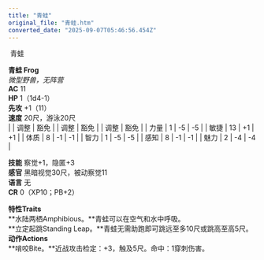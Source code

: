 ```yaml
---
title: "青蛙"
original_file: "青蛙.htm"
converted_date: "2025-09-07T05:46:56.454Z"
---
```


﻿ 青蛙   

****青蛙 Frog****  
*微型野兽，无阵营*  
**AC** 11  
**HP** 1（1d4-1）  
**先攻** +1（11）  
**速度** 20尺，游泳20尺  
|  | 调整 | 豁免 |  | 调整 | 豁免 |  | 调整 | 豁免 |
| 力量 | 1 | -5 | -5 |  | 敏捷 | 13 | +1 | +1 |  | 体质 | 8 | -1 | -1 |
| 智力 | 1 | -5 | -5 |  | 感知 | 8 | -1 | -1 |  | 魅力 | 2 | -4 | -4 |

**技能** 察觉+1，隐匿+3  
**感官** 黑暗视觉30尺，被动察觉11  
**语言** 无  
**CR** 0（XP10；PB+2）

****特性Traits****  
**水陆两栖Amphibious。**青蛙可以在空气和水中呼吸。  
**立定起跳Standing Leap。**青蛙无需助跑即可跳远至多10尺或跳高至高5尺。  
****动作Actions****  
**啃咬Bite。**近战攻击检定：+3，触及5尺。命中：1穿刺伤害。